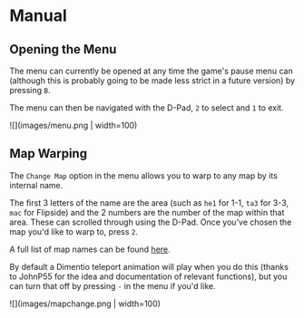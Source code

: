 # Manual

## Opening the Menu
The menu can currently be opened at any time the game's pause menu can (although this is probably going to be made less strict in a future version) by pressing `B`.

The menu can then be navigated with the D-Pad, `2` to select and `1` to exit.

![](images/menu.png | width=100)


## Map Warping
The `Change Map` option in the menu allows you to warp to any map by its internal name.

The first 3 letters of the name are the area (such as `he1` for 1-1, `ta3` for 3-3, `mac` for Flipside) and the 2 numbers are the number of the map within that area. These can scrolled through using the D-Pad. Once you've chosen the map you'd like to warp to, press `2`.

A full list of map names can be found [here](https://docs.google.com/document/d/10w4CS5oNBOHHYtM9OrNUYM7GIqNxIaR-b_Sr8FSG7Pk/edit). 

By default a Dimentio teleport animation will play when you do this (thanks to JohnP55 for the idea and documentation of relevant functions), but you can turn that off by pressing `-` in the menu if you'd like.

![](images/mapchange.png | width=100)


